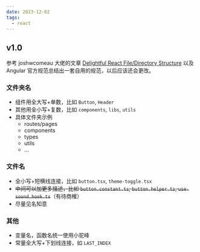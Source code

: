 ```yaml
---
date: 2023-12-02
tags:
  - react
---
```


## v1.0

参考 joshwcomeau 大佬的文章 [Delightful React File/Directory Structure](https://www.joshwcomeau.com/react/file-structure/) 以及 Angular 官方规范总结出一套自用的规范，以后应该还会更改。

### 文件夹名

- 组件用全大写+单数，比如 `Button`, `Header`
- 其他用全小写+复数，比如 `components`, `libs`, `utils`
- 具体文件夹示例
  - routes/pages
  - components
  - types
  - utils
  - ...

### 文件名

- 全小写+短横线连接，比如 `button.tsx`, `theme-toggle.tsx`
- ~~中间可以加更多描述，比如 `button.constant.ts`, `button.helper.ts`, `use-sound.hook.ts`~~（有待商榷）
- 尽量见名知意

### 其他

- 变量名，函数名统一使用小驼峰
- 常量全大写+下划线连接，如 `LAST_INDEX`
